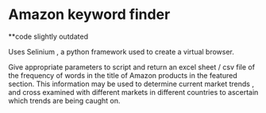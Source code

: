 # Amazon keyword finder

**code slightly outdated

Uses Selinium , a python framework used to create a virtual browser. 

Give appropriate parameters to script and return an excel sheet / csv file of the frequency of words in the title of Amazon products in the featured section. This information may be used to determine current market trends , and cross examined with different markets in different countries to ascertain which trends are being caught on.  


